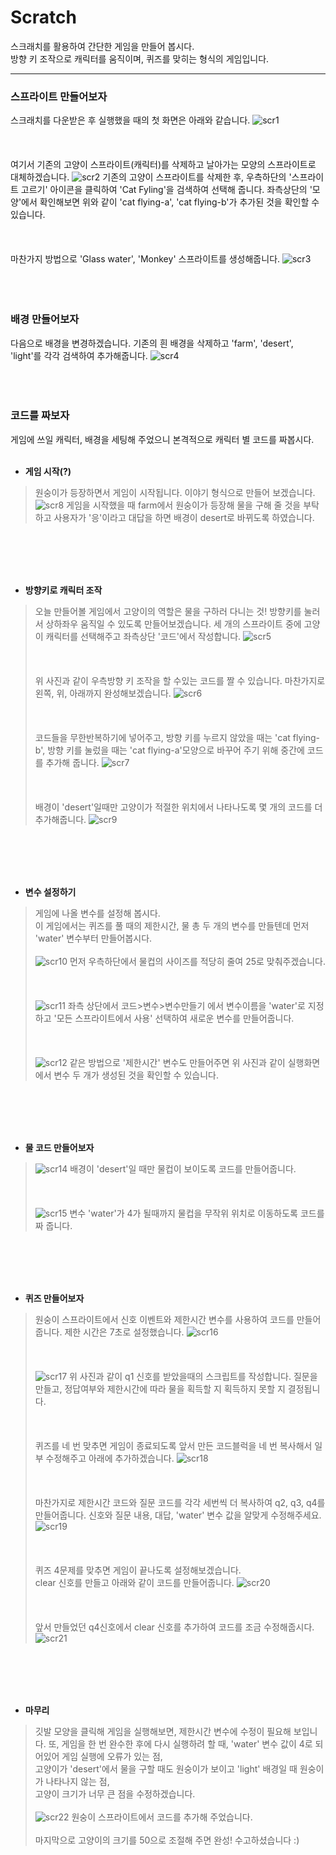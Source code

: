 # Scratch

스크래치를 활용하여 간단한 게임을 만들어 봅시다.  
방향 키 조작으로 캐릭터를 움직이며, 퀴즈를 맞히는 형식의 게임입니다.  
****
### 스프라이트 만들어보자
스크래치를 다운받은 후 실행했을 때의 첫 화면은 아래와 같습니다.
![scr1](./images/1.png)
<br><br/>
<br><br/>
여기서 기존의 고양이 스프라이트(캐릭터)를 삭제하고 날아가는 모양의 스프라이트로 대체하겠습니다.
![scr2](./images/2.png)
기존의 고양이 스프라이트를 삭제한 후, 우측하단의 '스프라이트 고르기' 아이콘을 클릭하여 'Cat Fyling'을 검색하여 선택해 줍니다. 좌측상단의 '모양'에서 확인해보면 위와 같이 'cat flying-a', 'cat flying-b'가 추가된 것을 확인할 수 있습니다.
<br><br/>
<br><br/>
마찬가지 방법으로 'Glass water', 'Monkey' 스프라이트를 생성해줍니다.
![scr3](./images/3.png)
<br><br/>
<br><br/>
### 배경 만들어보자

다음으로 배경을 변경하겠습니다. 기존의 흰 배경을 삭제하고 'farm', 'desert', 'light'를 각각 검색하여 추가해줍니다.
![scr4](./images/4.png)
<br><br/>
<br><br/>
### 코드를 짜보자

게임에 쓰일 캐릭터, 배경을 세팅해 주었으니 본격적으로 캐릭터 별 코드를 짜봅시다.
<br><br/>
* **게임 시작(?)**

>원숭이가 등장하면서 게임이 시작됩니다. 이야기 형식으로 만들어 보겠습니다.
>![scr8](./images/8.png)
>게임을 시작했을 때 farm에서 원숭이가 등장해 물을 구해 줄 것을 부탁하고 사용자가 '응'이라고 대답을 하면 배경이 desert로 바뀌도록 하였습니다.

<br><br/>
<br><br/>
* **방향키로 캐릭터 조작**  

>오늘 만들어볼 게임에서 고양이의 역할은 물을 구하러 다니는 것! 방향키를 눌러서 상하좌우 움직일 수 있도록 만들어보겠습니다.
>세 개의 스프라이트 중에 고양이 캐릭터를 선택해주고 좌측상단 '코드'에서 작성합니다.
>![scr5](./images/5.png)
><br><br/>
><br><br/>
>위 사진과 같이 우측방향 키 조작을 할 수있는 코드를 짤 수 있습니다. 마찬가지로 왼쪽, 위, 아래까지 완성해보겠습니다.
>![scr6](./images/6.png)
><br><br/>
><br><br/>
>코드들을 무한반복하기에 넣어주고, 방향 키를 누르지 않았을 때는 'cat flying-b', 방향 키를 눌렀을 때는 'cat flying-a'모양으로 바꾸어 주기 위해 중간에 코드를 추가해 줍니다.
>![scr7](./images/7.png)
><br><br/>
><br><br/>
>배경이 'desert'일때만 고양이가 적절한 위치에서 나타나도록 몇 개의 코드를 더 추가해줍니다.
>![scr9](./images/9.png)

<br><br/>
<br><br/>
* **변수 설정하기**  
>게임에 나올 변수를 설정해 봅시다.  
>이 게임에서는 퀴즈를 풀 때의 제한시간, 물 총 두 개의 변수를 만들텐데 먼저 'water' 변수부터 만들어봅시다.
><br><br/>
>![scr10](./images/10.png)
>먼저 우측하단에서 물컵의 사이즈를 적당히 줄여 25로 맞춰주겠습니다.
><br><br/>
><br><br/>
>![scr11](./images/11.png)
>좌측 상단에서 코드>변수>변수만들기 에서 변수이름을 'water'로 지정하고 '모든 스프라이트에서 사용' 선택하여 새로운 변수를 만들어줍니다.
><br><br/>
><br><br/>
>![scr12](./images/12.png)
>같은 방법으로 '제한시간' 변수도 만들어주면 위 사진과 같이 실행화면에서 변수 두 개가 생성된 것을 확인할 수 있습니다.

<br><br/>
<br><br/>
* **물 코드 만들어보자**  

>![scr14](./images/14.png)
>배경이 'desert'일 때만 물컵이 보이도록 코드를 만들어줍니다.
><br><br/>
><br><br/>
>![scr15](./images/15.png)
>변수 'water'가 4가 될때까지 물컵을 무작위 위치로 이동하도록 코드를 짜 줍니다.

<br><br/>
<br><br/>
* **퀴즈 만들어보자**  

>원숭이 스프라이트에서 신호 이벤트와 제한시간 변수를 사용하여 코드를 만들어 줍니다.  제한 시간은 7초로 설정했습니다.
>![scr16](./images/16.png)
><br><br/>
><br><br/>
>![scr17](./images/17.png)
>위 사진과 같이 q1 신호를 받았을때의 스크립트를 작성합니다. 질문을 만들고, 정답여부와 제한시간에 따라 물을 획득할 지 획득하지 못할 지 결정됩니다.
><br><br/>
><br><br/>
>퀴즈를 네 번 맞추면 게임이 종료되도록 앞서 만든 코드블럭을 네 번 복사해서 일부 수정해주고 아래에 추가하겠습니다.
>![scr18](./images/18.png)
><br><br/>
><br><br/>
>마찬가지로 제한시간 코드와 질문 코드를 각각 세번씩 더 복사하여 q2, q3, q4를 만들어줍니다. 신호와 질문 내용, 대답, 'water' 변수 값을 알맞게 수정해주세요.
>![scr19](./images/19.png)
><br><br/>
><br><br/>
>퀴즈 4문제를 맞추면 게임이 끝나도록 설정해보겠습니다.  
>clear 신호를 만들고 아래와 같이 코드를 만들어줍니다.
>![scr20](./images/20.png)
><br><br/>
><br><br/>
>앞서 만들었던 q4신호에서 clear 신호를 추가하여 코드를 조금 수정해줍시다.
>![scr21](./images/21.png)

<br><br/>
<br><br/>
* **마무리**  
 
>깃발 모양을 클릭해 게임을 실행해보면, 제한시간 변수에 수정이 필요해 보입니다.
>또, 게임을 한 번 완수한 후에 다시 실행하려 할 때, 'water' 변수 값이 4로 되어있어 게임 실행에 오류가 있는 점,  
>고양이가 'desert'에서 물을 구할 때도 원숭이가 보이고 'light' 배경일 때 원숭이가 나타나지 않는 점,  
>고양이 크기가 너무 큰 점을 수정하겠습니다.
><br><br/>
>![scr22](./images/22.png)
>원숭이 스프라이트에서 코드를 추가해 주었습니다.
><br><br/>
>마지막으로 고양이의 크기를 50으로 조절해 주면 완성!
수고하셨습니다 :)
